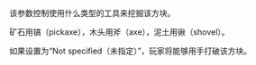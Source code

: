 该参数控制使用什么类型的工具来挖掘该方块。

矿石用镐（pickaxe），木头用斧（axe），泥土用锹（shovel）。

如果设置为“Not specified（未指定）”，玩家将能够用手打破该方块。
